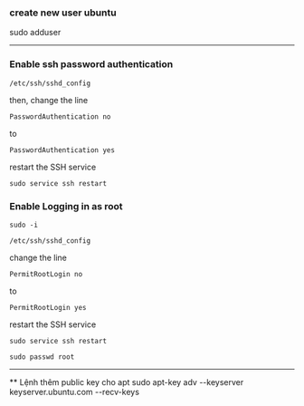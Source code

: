 ### create new user ubuntu
sudo adduser <user-name>

--------------------------------------

### Enable ssh password authentication
```
/etc/ssh/sshd_config
```
then, change the line

```
PasswordAuthentication no
```
to
```
PasswordAuthentication yes
```

restart the SSH service

```
sudo service ssh restart
```

### Enable Logging in as root
```
sudo -i
```

```
/etc/ssh/sshd_config
```

change the line
```
PermitRootLogin no
```

to
```
PermitRootLogin yes
```

restart the SSH service
```
sudo service ssh restart
```

```
sudo passwd root
```
------------------
** Lệnh thêm public key cho apt
sudo apt-key adv --keyserver keyserver.ubuntu.com --recv-keys <public-key>
